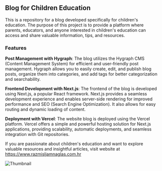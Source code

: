 ## Blog for Children Education
This is a repository for a blog developed specifically for children's education. The purpose of this project is to provide a platform where parents, educators, and anyone interested in children's education can access and share valuable information, tips, and resources.
### Features
**Post Management with Hygraph**: The blog utilizes the Hygraph CMS (Content Management System) for efficient and user-friendly post management. Hygraph allows you to easily create, edit, and publish blog posts, organize them into categories, and add tags for better categorization and searchability.

**Frontend Development with Next.js**: The frontend of the blog is developed using Next.js, a popular React framework. Next.js provides a seamless development experience and enables server-side rendering for improved performance and SEO (Search Engine Optimization). It also allows for easy routing and dynamic loading of content.

**Deployment with Vercel**: The website blog is deployed using the Vercel platform. Vercel offers a simple and powerful hosting solution for Next.js applications, providing scalability, automatic deployments, and seamless integration with Git repositories.

If you are passionate about children's education and want to explore valuable resources and insightful articles, visit website at https://www.razmisljamnaglas.com.hr

![Thumbnail](https://github.com/filipdomkc/Educational_blog/assets/68906633/6b4f6a1e-82aa-45a7-9329-83f48e07ca99)


